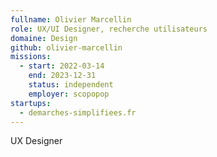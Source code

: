```yaml
---
fullname: Olivier Marcellin
role: UX/UI Designer, recherche utilisateurs
domaine: Design
github: olivier-marcellin
missions:
  - start: 2022-03-14
    end: 2023-12-31
    status: independent
    employer: scopopop
startups:
  - demarches-simplifiees.fr
---
```


UX Designer
